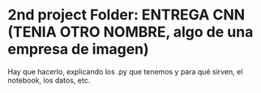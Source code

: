 # 2nd project Folder: ENTREGA CNN (TENIA OTRO NOMBRE, algo de una empresa de imagen)

Hay que hacerlo, explicando los .py que tenemos y para qué sirven, el notebook, los datos, etc.